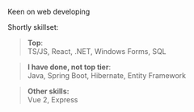 Keen on web developing

Shortly skillset:

>**Top**:<br>TS/JS, React, .NET, Windows Forms, SQL


>**I have done, not top tier**:<br>Java, Spring Boot, Hibernate, Entity Framework


>**Other skills:**<br>Vue 2, Express
